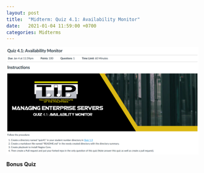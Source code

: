 ```yaml
---
layout: post
title:  "Midterm: Quiz 4.1: Availability Monitor"
date:   2021-01-04 11:59:00 +0700
categories: Midterms
---
```

![Quiz 4.1](/assets/img/quiz41.png)

**Bonus Quiz**
